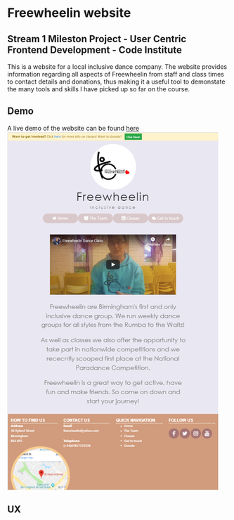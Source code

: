 # Freewheelin website

## Stream 1 Mileston Project - User Centric Frontend Development - Code Institute

This is a website for a local inclusive dance company. The website provides information regarding all aspects of Freewheelin from staff and class times to contact details and donations, thus 
making it a useful tool to demonstate the many tools and skills I have picked up so far on the course.

## Demo

A live demo of the website can be found [here](https://francisillingworth.github.io/milestone-project-1/index.html)\
[<img src="assets/images/screenshot.png">](https://francisillingworth.github.io/milestone-project-1/index.html)

## UX
